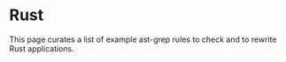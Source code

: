 # Rust

This page curates a list of example ast-grep rules to check and to rewrite Rust applications.

<!--@include: ./avoid-duplicated-exports.md-->
<!--@include: ./get-digit-count-in-usize.md-->